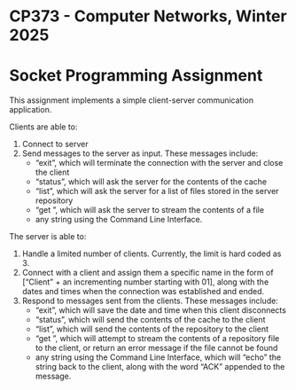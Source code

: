 # CP373 - Computer Networks, Winter 2025
# Socket Programming Assignment 
This assignment implements a simple client-server communication application. 

Clients are able to:
1. Connect to server
2. Send messages to the server as input. These messages include:
   - “exit”, which will terminate the connection with the server and close the client
   - “status”, which will ask the server for the contents of the cache
   - “list”, which will ask the server for a list of files stored in the server repository
   - “get <filename>”, which will ask the server to stream the contents of a file
   - any string using the Command Line Interface.

The server is able to:
1. Handle a limited number of clients. Currently, the limit is hard coded as 3.
2. Connect with a client and assign them a specific name in the form of [“Client” + an incrementing number starting with 01], along with the dates and times when the connection was established and ended.
3. Respond to messages sent from the clients. These messages include:
   - “exit”, which will save the date and time when this client disconnects
   - “status”, which will send the contents of the cache to the client
   - “list”, which will send the contents of the repository to the client
   - “get <filename>”, which will attempt to stream the contents of a repository file to the client, or return an error message if the file cannot be found
   - any string using the Command Line Interface, which will “echo” the string back to the client, along with the word “ACK” appended to the message.
